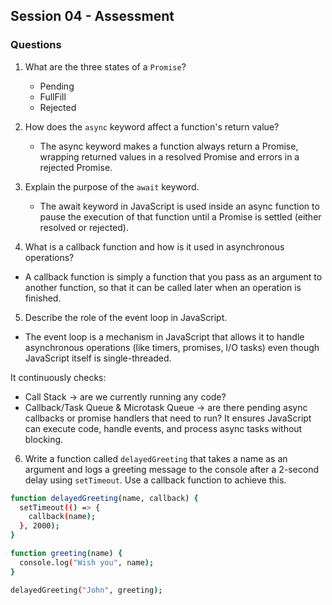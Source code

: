 ## Session 04 - Assessment

### Questions

1. What are the three states of a `Promise`?
   * Pending 
   * FullFill 
   * Rejected
2. How does the `async` keyword affect a function's return value?
   * The async keyword makes a function always return a Promise, wrapping returned values in a resolved   Promise and errors in a rejected Promise.
3. Explain the purpose of the `await` keyword.
   * The await keyword in JavaScript is used inside an async function to pause the execution of that function until a Promise is settled (either resolved or rejected).

4. What is a callback function and how is it used in asynchronous operations?

* A callback function is simply a function that you pass as an argument to another function, so that it   can be called later when an operation is finished.

5. Describe the role of the event loop in JavaScript.

* The event loop is a mechanism in JavaScript that allows it to handle asynchronous operations (like  timers, promises, I/O tasks) even though JavaScript itself is single-threaded.

It continuously checks:
* Call Stack → are we currently running any code?
* Callback/Task Queue & Microtask Queue → are there pending async callbacks or promise handlers that need to run?
It ensures JavaScript can execute code, handle events, and process async tasks without blocking.

6. Write a function called `delayedGreeting` that takes a name as an argument and logs a greeting message to the console after a 2-second delay using `setTimeout`. Use a callback function to achieve this.

```bash
function delayedGreeting(name, callback) {
  setTimeout(() => {
    callback(name);
  }, 2000);
}

function greeting(name) {
  console.log("Wish you", name);
}

delayedGreeting("John", greeting);

```




